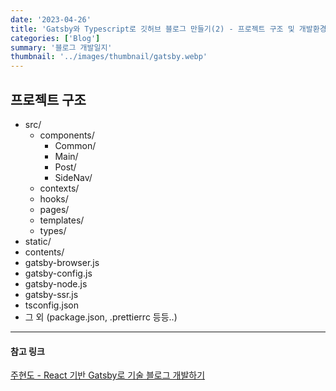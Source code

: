 ```yaml
---
date: '2023-04-26'
title: 'Gatsby와 Typescript로 깃허브 블로그 만들기(2) - 프로젝트 구조 및 개발환경 세팅하기'
categories: ['Blog']
summary: '블로그 개발일지'
thumbnail: '../images/thumbnail/gatsby.webp'
---
```


## 프로젝트 구조

- src/
	- components/
		- Common/
		- Main/
		- Post/
		- SideNav/
	- contexts/
	- hooks/
	- pages/
	- templates/
	- types/
- static/
- contents/
- gatsby-browser.js
- gatsby-config.js
- gatsby-node.js
- gatsby-ssr.js
- tsconfig.json
- 그 외 (package.json, .prettierrc 등등..) 

---

#### 참고 링크

[주현도 - React 기반 Gatsby로 기술 블로그 개발하기](https://www.inflearn.com/course/gatsby-%EA%B8%B0%EC%88%A0%EB%B8%94%EB%A1%9C%EA%B7%B8/dashboard)
